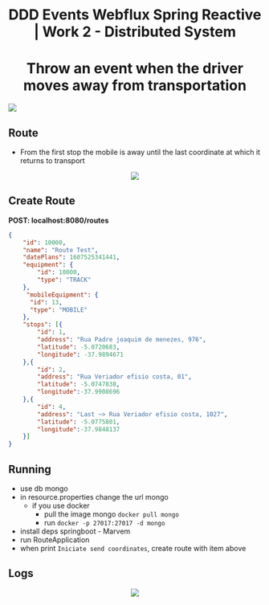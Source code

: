 
<p align='center'>
  <h1 align='center'>DDD Events Webflux Spring Reactive | Work 2 - Distributed System</h1>
</p>

<p align='center'>
  <h1 align='center'>Throw an event when the driver moves away from transportation</h1>
 <img src='https://user-images.githubusercontent.com/28990749/102723069-6de4e600-42ba-11eb-965f-e820d4af9b30.png'/>
</p>


## Route

- From the first stop the mobile is away until the last coordinate at which it returns to transport

<p align='center'>
 <img src='https://user-images.githubusercontent.com/28990749/102723107-b8fef900-42ba-11eb-8e4f-001f89da5ae0.png'/>
</p>

## Create Route 

**POST: localhost:8080/routes**
```json
{
    "id": 10000,
    "name": "Route Test",
    "datePlans": 1607525341441,
    "equipment": {
        "id": 10000,
        "type": "TRACK"
    },
	 "mobileEquipment": {
      "id": 13,
      "type": "MOBILE"
    },
    "stops": [{
        "id": 1,
        "address": "Rua Padre joaquim de menezes, 976",
        "latitude": -5.0720683,
        "longitude": -37.9894671
    },{
        "id": 2,
        "address": "Rua Veriador efisio costa, 01",
        "latitude": -5.0747838,
        "longitude":-37.9908696
    },{
        "id": 4,
        "address": "Last ~> Rua Veriador efisio costa, 1027",
        "latitude": -5.0775801,
        "longitude":-37.9848137
    }]
}

```

## Running 

- use db mongo 
- in resource.properties change the url mongo
  - if you use docker
    - pull the image mongo `docker pull mongo`
    - run `docker -p 27017:27017 -d mongo` 
- install deps springboot - Marvem
- run RouteApplication
- when print `Iniciate send coordinates`, create route with item above

## Logs

<p align='center'>
 <img src='https://user-images.githubusercontent.com/28990749/102723122-da5fe500-42ba-11eb-941d-a0ae49786c54.png'/>
</p>


